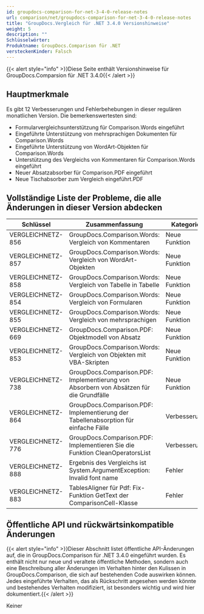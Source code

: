 ```yaml
---
id: groupdocs-comparison-for-net-3-4-0-release-notes
url: comparison/net/groupdocs-comparison-for-net-3-4-0-release-notes
title: "GroupDocs.Vergleich für .NET 3.4.0 Versionshinweise"
weight: 5
description: ""
Schlüsselwörter:
Produktname: GroupDocs.Comparison für .NET
versteckenKinder: Falsch
---
```

{{< alert style="info" >}}Diese Seite enthält Versionshinweise für GroupDocs.Comparsion für .NET 3.4.0{{< /alert >}}

## Hauptmerkmale

Es gibt 12 Verbesserungen und Fehlerbehebungen in dieser regulären monatlichen Version. Die bemerkenswertesten sind:

* Formularvergleichsunterstützung für Comparison.Words eingeführt
* Eingeführte Unterstützung von mehrsprachigen Dokumenten für Comparison.Words
* Eingeführte Unterstützung von WordArt-Objekten für Comparison.Words
* Unterstützung des Vergleichs von Kommentaren für Comparison.Words eingeführt
* Neuer Absatzabsorber für Comparison.PDF eingeführt
* Neue Tischabsorber zum Vergleich eingeführt.PDF

## Vollständige Liste der Probleme, die alle Änderungen in dieser Version abdecken

| Schlüssel | Zusammenfassung | Kategorie |
| --- | --- | --- |
| VERGLEICHNETZ-856 | GroupDocs.Comparison.Words: Vergleich von Kommentaren | Neue Funktion |
| VERGLEICHNETZ-857 | GroupDocs.Comparison.Words: Vergleich von WordArt-Objekten | Neue Funktion |
| VERGLEICHNETZ-858 | GroupDocs.Comparison.Words: Vergleich von Tabelle in Tabelle | Neue Funktion |
| VERGLEICHNETZ-854 | GroupDocs.Comparison.Words: Vergleich von Formularen | Neue Funktion |
| VERGLEICHNETZ-855 | GroupDocs.Comparison.Words: Vergleich von mehrsprachigen | Neue Funktion |
| VERGLEICHNETZ-669 | GroupDocs.Comparison.PDF: Objektmodell von Absatz | Neue Funktion |
| VERGLEICHNETZ-853 | GroupDocs.Comparison.Words: Vergleich von Objekten mit VBA-Skripten | Neue Funktion |
| VERGLEICHNETZ-738 | GroupDocs.Comparison.PDF: Implementierung von Absorbern von Absätzen für die Grundfälle | Neue Funktion |
| VERGLEICHNETZ-864 | GroupDocs.Comparison.PDF: Implementierung der Tabellenabsorption für einfache Fälle | Verbesserung |
| VERGLEICHNETZ-776 | GroupDocs.Comparison.PDF: Implementieren Sie die Funktion CleanOperatorsList | Verbesserung |
| VERGLEICHNETZ-888 | Ergebnis des Vergleichs ist System.ArgumentException: Invalid font name | Fehler |
| VERGLEICHNETZ-883 | TablesAligner für Pdf: Fix-Funktion GetText der ComparisonCell-Klasse | Fehler |

  


## Öffentliche API und rückwärtsinkompatible Änderungen

{{< alert style="info" >}}Dieser Abschnitt listet öffentliche API-Änderungen auf, die in GroupDocs.Comparison für .NET 3.4.0 eingeführt wurden. Es enthält nicht nur neue und veraltete öffentliche Methoden, sondern auch eine Beschreibung aller Änderungen im Verhalten hinter den Kulissen in GroupDocs.Comparison, die sich auf bestehenden Code auswirken können. Jedes eingeführte Verhalten, das als Rückschritt angesehen werden könnte und bestehendes Verhalten modifiziert, ist besonders wichtig und wird hier dokumentiert.{{< /alert >}}

Keiner

